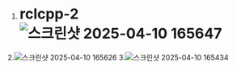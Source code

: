 1. # rclcpp-2![스크린샷 2025-04-10 165647](https://github.com/user-attachments/assets/d37b0d34-4f61-495a-a354-466df1acb3bf)
2.![스크린샷 2025-04-10 165626](https://github.com/user-attachments/assets/a86e05ff-c744-494a-8dd2-4f3979e1fe0e)
3.![스크린샷 2025-04-10 165434](https://github.com/user-attachments/assets/9d8aebff-dfac-46f9-a7f3-544aeac2ab77)
